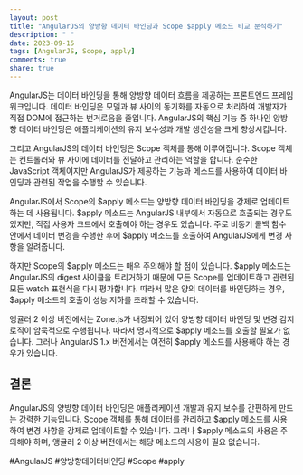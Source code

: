 ```yaml
---
layout: post
title: "AngularJS의 양방향 데이터 바인딩과 Scope $apply 메소드 비교 분석하기"
description: " "
date: 2023-09-15
tags: [AngularJS, Scope, apply]
comments: true
share: true
---
```


AngularJS는 데이터 바인딩을 통해 양방향 데이터 흐름을 제공하는 프론트엔드 프레임워크입니다. 데이터 바인딩은 모델과 뷰 사이의 동기화를 자동으로 처리하여 개발자가 직접 DOM에 접근하는 번거로움을 줄입니다. AngularJS의 핵심 기능 중 하나인 양방향 데이터 바인딩은 애플리케이션의 유지 보수성과 개발 생산성을 크게 향상시킵니다.

그리고 AngularJS의 데이터 바인딩은 Scope 객체를 통해 이루어집니다. Scope 객체는 컨트롤러와 뷰 사이에 데이터를 전달하고 관리하는 역할을 합니다. 순수한 JavaScript 객체이지만 AngularJS가 제공하는 기능과 메소드를 사용하여 데이터 바인딩과 관련된 작업을 수행할 수 있습니다.

AngularJS에서 Scope의 $apply 메소드는 양방향 데이터 바인딩을 강제로 업데이트하는 데 사용됩니다. $apply 메소드는 AngularJS 내부에서 자동으로 호출되는 경우도 있지만, 직접 사용자 코드에서 호출해야 하는 경우도 있습니다. 주로 비동기 콜백 함수 안에서 데이터 변경을 수행한 후에 $apply 메소드를 호출하여 AngularJS에게 변경 사항을 알려줍니다.

하지만 Scope의 $apply 메소드는 매우 주의해야 할 점이 있습니다. $apply 메소드는 AngularJS의 digest 사이클을 트리거하기 때문에 모든 Scope를 업데이트하고 관련된 모든 watch 표현식을 다시 평가합니다. 따라서 많은 양의 데이터를 바인딩하는 경우, $apply 메소드의 호출이 성능 저하를 초래할 수 있습니다.

앵귤러 2 이상 버전에서는 Zone.js가 내장되어 있어 양방향 데이터 바인딩 및 변경 감지 로직이 암묵적으로 수행됩니다. 따라서 명시적으로 $apply 메소드를 호출할 필요가 없습니다. 그러나 AngularJS 1.x 버전에서는 여전히 $apply 메소드를 사용해야 하는 경우가 있습니다.

## 결론

AngularJS의 양방향 데이터 바인딩은 애플리케이션 개발과 유지 보수를 간편하게 만드는 강력한 기능입니다. Scope 객체를 통해 데이터를 관리하고 $apply 메소드를 사용하여 변경 사항을 강제로 업데이트할 수 있습니다. 그러나 $apply 메소드의 사용은 주의해야 하며, 앵귤러 2 이상 버전에서는 해당 메소드의 사용이 필요 없습니다.

#AngularJS #양방향데이터바인딩 #Scope #apply